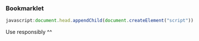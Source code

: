 ### Bookmarklet
```javascript
javascript:document.head.appendChild(document.createElement("script")).src = "https://cdn.tttm.us/sniper.js"
```
Use responsibly ^^
